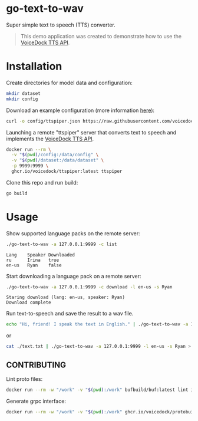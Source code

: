 # go-text-to-wav
Super simple text to speech (TTS) converter.

> This demo application was created to demonstrate how to use the [VoiceDock TTS API](https://voicedock.app/specs/#tts-api).

# Installation
Create directories for model data and configuration:
```bash
mkdir dataset
mkdir config
```
Download an example configuration (more information [here](https://github.com/voicedock/ttspiper)):
```bash
curl -o config/ttspiper.json https://raw.githubusercontent.com/voicedock/ttspiper/main/config/ttspiper.json
```
Launching a remote "ttspiper" server that converts text to speech and implements the
[VoiceDock TTS API](https://github.com/voicedock/voicedock-specs/blob/main/proto/voicedock/core/tts/v1/tts_api.proto).
```bash
docker run --rm \
  -v "$(pwd)/config:/data/config" \
  -v "$(pwd)/dataset:/data/dataset" \
  -p 9999:9999 \
  ghcr.io/voicedock/ttspiper:latest ttspiper
```

Clone this repo and run build:
```bash
go build
```

# Usage
Show supported language packs on the remote server:
```bash
./go-text-to-wav -a 127.0.0.1:9999 -c list
```
```
Lang    Speaker Downloaded
ru      Irina   true
en-us   Ryan    false
```
Start downloading a language pack on a remote server:
```bash
./go-text-to-wav -a 127.0.0.1:9999 -c download -l en-us -s Ryan
```
```
Staring download (lang: en-us, speaker: Ryan)
Download complete
```
Run text-to-speech and save the result to a wav file.
```bash
echo "Hi, friend! I speak the text in English." | ./go-text-to-wav -a 127.0.0.1:9999 -l en-us -s Ryan > out.wav
```
or
```bash
cat ./text.txt | ./go-text-to-wav -a 127.0.0.1:9999 -l en-us -s Ryan > out.wav
```

## CONTRIBUTING
Lint proto files:
```bash
docker run --rm -w "/work" -v "$(pwd):/work" bufbuild/buf:latest lint internal/api/grpc/proto
```
Generate grpc interface:
```bash
docker run --rm -w "/work" -v "$(pwd):/work" ghcr.io/voicedock/protobuilder:1.0.0 generate internal/api/grpc/proto --template internal/api/grpc/proto/buf.gen.yaml
```